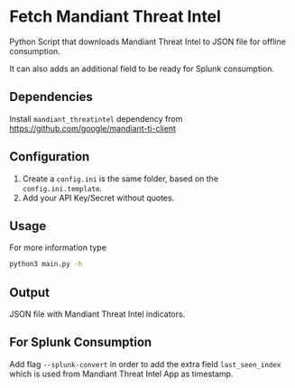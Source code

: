 # Fetch Mandiant Threat Intel

Python Script that downloads Mandiant Threat Intel to JSON file for offline consumption.

It can also adds an additional field to be ready for Splunk consumption.

## Dependencies

Install `mandiant_threatintel` dependency from https://github.com/google/mandiant-ti-client

## Configuration

1. Create a `config.ini` is the same folder, based on the `config.ini.template`.
2. Add your API Key/Secret without quotes.

## Usage

For more information type
```bash 
python3 main.py -h
```

## Output

JSON file with Mandiant Threat Intel indicators.


## For Splunk Consumption

Add flag `--splunk-convert` in order to add the extra field `last_seen_index` which is used from Mandiant Threat Intel App as timestamp.